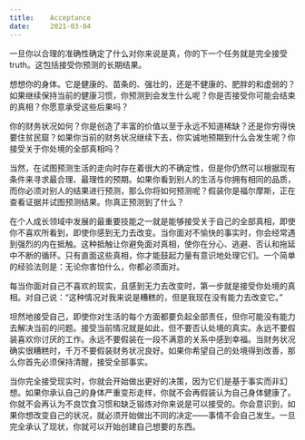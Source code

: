 ```yaml
---
title:    Acceptance
date:     2021-03-04
---
```


一旦你以合理的准确性确定了什么对你来说是真，你的下一个任务就是完全接受 truth。这包括接受你预测的长期结果。

想想你的身体。它是健康的、苗条的、强壮的，还是不健康的、肥胖的和虚弱的？如果继续保持当前的健康习惯，你预测到会发生什么呢？你是否接受你可能会结束的真相？你愿意承受这些后果吗？

你的财务状况如何？你是创造了丰富的价值以至于永远不知道稀缺？还是你穷得快要住贫民窟？如果你当前的财务状况继续下去，你实诚地预期到什么会发生呢？你接受关于你处境的全部真相吗？

当然，在试图预测生活的走向时存在着很大的不确定性，但是你仍然可以根据现有条件来寻求最合理、最理性的预期。如果你看到别人的生活与你拥有相同的品质，而你必须对别人的结果进行预测，那么你将如何预测呢？假装你是福尔摩斯，正在查看证据并试图预测结果。你真正预测到了什么？

在个人成长领域中发展的最重要技能之一就是能够接受关于自己的全部真相，即使你不喜欢所看到，即使你感到无力去改变。当你面对不愉快的事实时，你会经常遇到强烈的内在抵触。这种抵触让你避免面对真相，使你在分心、逃避、否认和拖延中不断的循环。只有直面这些真相，你才能鼓起力量有意识地处理它们。一个简单的经验法则是：无论你害怕什么，你都必须面对。

每当你面对自己不喜欢的现实，且感到无力去改变时，第一步就是接受你处境的真相。对自己说：“这种情况对我来说是糟糕的，但是我现在没有能力去改变它。”

坦然地接受自己，即使你对生活的每个方面都要负起全部责任，但你可能没有能力去解决当前的问题。接受当前情况就是如此，但不要否认处境的真实。永远不要假装喜欢你讨厌的工作。永远不要假装在一段不满意的关系中感到幸福。当财务状况确实很糟糕时，千万不要假装财务状况良好。如果你希望自己的处境得到改善，那么你首先必须保持清醒，接受全部事实。

当你完全接受现实时，你就会开始做出更好的决策，因为它们是基于事实而非幻想。如果你承认自己的身体严重变形走样，你就不会再假装认为自己身体健康了。你就不会再认为不良饮食习惯和缺乏锻炼对你来说是可以接受的。你会意识到，如果你想改变自己的状况，就必须开始做出不同的决定——事情不会自己发生。一旦完全承认了现状，你就可以开始创建自己想要的东西。
